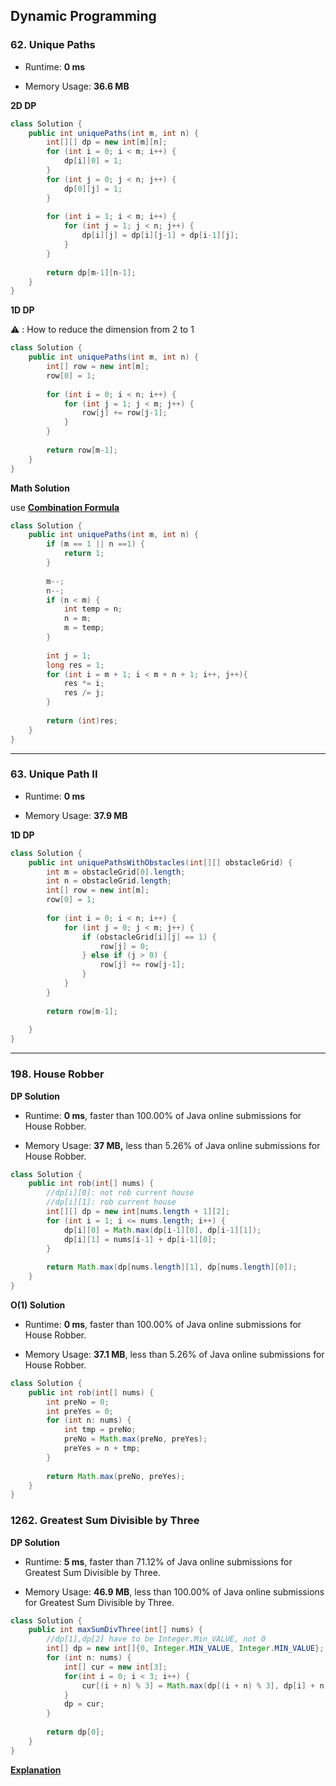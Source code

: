 ## Dynamic Programming



### 62. Unique Paths

- Runtime: **0 ms**

- Memory Usage: **36.6 MB**

**2D DP**

```java
class Solution {
    public int uniquePaths(int m, int n) {
        int[][] dp = new int[m][n];
        for (int i = 0; i < m; i++) {
            dp[i][0] = 1;
        }
        for (int j = 0; j < n; j++) {
            dp[0][j] = 1;
        }
        
        for (int i = 1; i < m; i++) {
            for (int j = 1; j < n; j++) {
                dp[i][j] = dp[i][j-1] + dp[i-1][j];
            }
        }
        
        return dp[m-1][n-1];
    }
}
```

**1D DP**

⚠️ : How to reduce the dimension from 2 to 1

```java
class Solution {
    public int uniquePaths(int m, int n) {
        int[] row = new int[m];
        row[0] = 1;
        
        for (int i = 0; i < n; i++) {
            for (int j = 1; j < m; j++) {
                row[j] += row[j-1];
            }
        }
        
        return row[m-1];
    }
}
```

**Math Solution**

use [**Combination Formula**](https://baike.baidu.com/item/%E6%8E%92%E5%88%97%E7%BB%84%E5%90%88/706498)

```java
class Solution {
    public int uniquePaths(int m, int n) {
        if (m == 1 || n ==1) {
            return 1;
        }
        
        m--;
        n--;
        if (n < m) {
            int temp = n;
            n = m;
            m = temp;
        }
        
        int j = 1;
        long res = 1;
        for (int i = m + 1; i < m + n + 1; i++, j++){
            res *= i;
            res /= j;
        }
        
        return (int)res;
    }
}
```



---

### 63. Unique Path II

- Runtime: **0 ms**

- Memory Usage: **37.9 MB**

**1D DP**

```java
class Solution {
    public int uniquePathsWithObstacles(int[][] obstacleGrid) {
        int m = obstacleGrid[0].length;
        int n = obstacleGrid.length;
        int[] row = new int[m];
        row[0] = 1;
        
        for (int i = 0; i < n; i++) {
            for (int j = 0; j < m; j++) {
                if (obstacleGrid[i][j] == 1) {
                    row[j] = 0;
                } else if (j > 0) {
                    row[j] += row[j-1]; 
                }
            }
        }
        
        return row[m-1];
        
    }
}
```



---

### 198. House Robber

**DP Solution**

- Runtime: **0 ms**, faster than 100.00% of Java online submissions for House Robber.

- Memory Usage: **37 MB,** less than 5.26% of Java online submissions for House Robber.

```java
class Solution {
    public int rob(int[] nums) {
      	//dp[i][0]: not rob current house
      	//dp[i][1]: rob current house
        int[][] dp = new int[nums.length + 1][2];
        for (int i = 1; i <= nums.length; i++) {
            dp[i][0] = Math.max(dp[i-1][0], dp[i-1][1]);
            dp[i][1] = nums[i-1] + dp[i-1][0];
        }
        
        return Math.max(dp[nums.length][1], dp[nums.length][0]); 
    }
}
```

**O(1) Solution**

- Runtime: **0 ms**, faster than 100.00% of Java online submissions for House Robber.

- Memory Usage: **37.1 MB**, less than 5.26% of Java online submissions for House Robber.

```java
class Solution {
    public int rob(int[] nums) {
        int preNo = 0;
        int preYes = 0;
        for (int n: nums) {
            int tmp = preNo;
            preNo = Math.max(preNo, preYes);
            preYes = n + tmp;
        }
        
        return Math.max(preNo, preYes);
    }
}
```



### 1262. Greatest Sum Divisible by Three

**DP Solution**

- Runtime: **5 ms**, faster than 71.12% of Java online submissions for Greatest Sum Divisible by Three.

- Memory Usage: **46.9 MB**, less than 100.00% of Java online submissions for Greatest Sum Divisible by Three.

```java
class Solution {
    public int maxSumDivThree(int[] nums) {
      	//dp[1],dp[2] have to be Integer.Min_VALUE, not 0
        int[] dp = new int[]{0, Integer.MIN_VALUE, Integer.MIN_VALUE};
        for (int n: nums) {
            int[] cur = new int[3];
            for(int i = 0; i < 3; i++) {
                cur[(i + n) % 3] = Math.max(dp[(i + n) % 3], dp[i] + n);    
            }
            dp = cur;
        }
        
        return dp[0];
    }
}
```

**[Explanation](https://leetcode.com/problems/greatest-sum-divisible-by-three/discuss/431077/JavaC%2B%2BPython-One-Pass-O(1)-space)**

